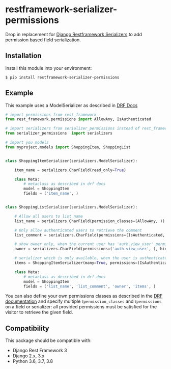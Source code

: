 restframework-serializer-permissions
====================================

Drop in replacement for [Django Restframework Serializers](https://www.django-rest-framework.org/api-guide/serializers/) to add permission based field serialization.

Installation
------------

Install this module into your environment:

    $ pip install restframework-serializer-permissions


Example
-------

This example uses a ModelSerializer as described in [DRF Docs](https://www.django-rest-framework.org/api-guide/serializers/#modelserializer)

```python
# import permissions from rest_framework
from rest_framework.permissions import AllowAny, IsAuthenticated

# import serializers from serializer_permissions instead of rest_framework
from serializer_permissions  import serializers

# import you models
from myproject.models import ShoppingItem, ShoppingList


class ShoppingItemSerializer(serializers.ModelSerializer):

    item_name = serializers.CharField(read_only=True)

    class Meta:
        # metaclass as described in drf docs
        model = ShoppingItem
        fields = ('item_name', )


class ShoppingListSerializer(serializers.ModelSerializer):

    # Allow all users to list name
    list_name = serializers.CharField(permission_classes=(AllowAny, ))

    # Only allow authenticated users to retrieve the comment
    list_comment = serializers.CharField(permissions=(IsAuthenticated, ))

    # show owner only, when the current user has 'auth.view_user' permission
    owner = serializers.CharField(permissions=('auth.view_user', ), hide=True)

    # serializer which is only available, when the user is authenticated
    items = ShoppingItemSerializer(many=True, permissions=(IsAuthenticated, ), hide=True)

    class Meta:
        # metaclass as described in drf docs
        model = ShoppingItem
        fields = ('list_name', 'list_comment', 'owner', 'items', )
```

You can also define your own permissions classes as described in the  [DRF documentation](https://www.django-rest-framework.org/api-guide/permissions/#custom-permissions) and specify multiple r`permission_classes` and r`permissions` on a field or serializer: all provided permissions must be satisfied for the visitor to retrieve the given field.


Compatibility
-------------

This package should be compatible with:

* Django Rest Framework 3
* Django 2.x, 3.x
* Python 3.6, 3.7, 3.8
